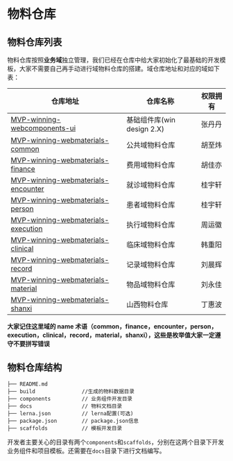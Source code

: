 # 物料仓库

## 物料仓库列表

物料仓库按照**业务域**独立管理，我们已经在仓库中给大家初始化了最基础的开发模板，大家不需要自己再手动进行域物料仓库的搭建。域仓库地址和对应的域如下表：

| 仓库地址                                                                                                                                  | 仓库名称                   | 权限拥有 |
| ----------------------------------------------------------------------------------------------------------------------------------------- | -------------------------- | -------- |
| [MVP-winning-webcomponents-ui](http://tfs2018-web.winning.com.cn:8080/tfs/WINNING-6.0/W.in-MVP/_git/winning-webcomponents-ui)             | 基础组件库(win design 2.X) | 张丹丹   |
| [MVP-winning-webmaterials-common](http://tfs2018-web.winning.com.cn:8080/tfs/WINNING-6.0/W.in-MVP/_git/winning-webmaterials-common)       | 公共域物料仓库             | 胡至炜   |
| [MVP-winning-webmaterials-finance](http://tfs2018-web.winning.com.cn:8080/tfs/WINNING-6.0/W.in-MVP/_git/winning-webmaterials-finance)     | 费用域物料仓库             | 胡佳亦   |
| [MVP-winning-webmaterials-encounter](http://tfs2018-web.winning.com.cn:8080/tfs/WINNING-6.0/W.in-MVP/_git/winning-webmaterials-encounter) | 就诊域物料仓库             | 桂宇轩   |
| [MVP-winning-webmaterials-person](http://tfs2018-web.winning.com.cn:8080/tfs/WINNING-6.0/W.in-MVP/_git/winning-webmaterials-person)       | 患者域物料仓库             | 桂宇轩   |
| [MVP-winning-webmaterials-execution](http://tfs2018-web.winning.com.cn:8080/tfs/WINNING-6.0/W.in-MVP/_git/winning-webmaterials-execution) | 执行域物料仓库             | 周运徽   |
| [MVP-winning-webmaterials-clinical](http://tfs2018-web.winning.com.cn:8080/tfs/WINNING-6.0/W.in-MVP/_git/winning-webmaterials-clinical)   | 临床域物料仓库             | 韩重阳   |
| [MVP-winning-webmaterials-record](http://tfs2018-web.winning.com.cn:8080/tfs/WINNING-6.0/W.in-MVP/_git/winning-webmaterials-record)       | 记录域物料仓库             | 刘晨辉   |
| [MVP-winning-webmaterials-material](http://tfs2018-web.winning.com.cn:8080/tfs/WINNING-6.0/W.in-MVP/_git/winning-webmaterials-material)   | 物品域物料仓库             | 刘永佳   |
| [MVP-winning-webmaterials-shanxi](http://tfs2018-web.winning.com.cn:8080/tfs/WINNING-6.0/W.in-MVP/_git/winning-webmaterials-shanxi)       | 山西物料仓库               | 丁惠波   |

**大家记住这里域的 name 术语（common，finance，encounter，person，execution，clinical，record，material，shanxi），这些是枚举值大家一定遵守不要拼写错误**

## 物料仓库结构

```
├── README.md
├── build               //生成的物料数据目录
├── components          // 业务组件开发目录
├── docs                // 物料文档目录
├── lerna.json          // lerna配置(可选)
├── package.json        // package.json信息
├── scaffolds           // 模板开发目录

```

开发者主要关心的目录有两个`components`和`scaffolds`，分别在这两个目录下开发业务组件和项目模板。还需要在`docs`目录下进行文档编写。
